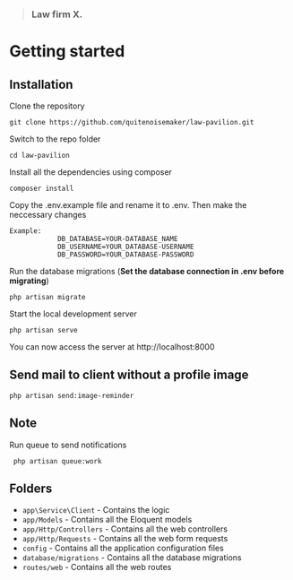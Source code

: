 > ### Law firm X.

# Getting started

## Installation

Clone the repository

    git clone https://github.com/quitenoisemaker/law-pavilion.git

Switch to the repo folder

    cd law-pavilion

Install all the dependencies using composer

    composer install

Copy the .env.example file and rename it to .env. Then make the neccessary changes

    Example:   
                DB_DATABASE=YOUR-DATABASE_NAME
                DB_USERNAME=YOUR_DATABASE-USERNAME
                DB_PASSWORD=YOUR_DATABASE-PASSWORD

Run the database migrations (**Set the database connection in .env before migrating**)

    php artisan migrate

Start the local development server

    php artisan serve

You can now access the server at http://localhost:8000


## Send mail to client without a profile image
    php artisan send:image-reminder

## Note
Run queue to send notifications

     php artisan queue:work

## Folders

- `app\Service\Client` - Contains the logic
- `app/Models` - Contains all the Eloquent models
- `app/Http/Controllers` - Contains all the web controllers
- `app/Http/Requests` - Contains all the web form requests
- `config` - Contains all the application configuration files
- `database/migrations` - Contains all the database migrations
- `routes/web` - Contains all the web routes


